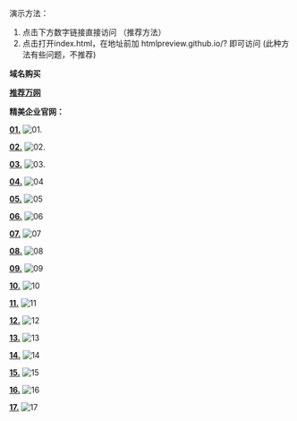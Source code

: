 演示方法：
1. 点击下方数字链接直接访问 （推荐方法）
2. 点击打开index.html，在地址前加 htmlpreview.github.io/? 即可访问 (此种方法有些问题，不推荐) 

**域名购买**

**[推荐万网](https://wanwang.aliyun.com/)**

**精美企业官网：**

**[01.](https://icegeeker.github.io/effective-succotash/)**
![01.](https://github.com/icegeeker/effective-succotash/blob/master/img/0.png)

**[02.](https://icegeeker.github.io/effective-succotash/1.lanseitkeji/)**
![02.](https://github.com/icegeeker/effective-succotash/blob/icegeeker-patch-1/img/1.png)

**[03.](https://icegeeker.github.io/effective-succotash/2.lansexinxi/)**
![03.](https://github.com/icegeeker/effective-succotash/blob/icegeeker-patch-2/img/2.png)

**[04.](https://icegeeker.github.io/effective-succotash/3.hunshasheying/)**
![04](https://github.com/icegeeker/effective-succotash/blob/master/3.hunshasheying/images/3.png)

**[05.](https://icegeeker.github.io/effective-succotash/4.canting/)**
![05](https://github.com/icegeeker/effective-succotash/blob/master/4.canting/images/4.png)

**[06.](https://icegeeker.github.io/effective-succotash/5.huoyun/)**
![06](https://github.com/icegeeker/effective-succotash/blob/master/5.huoyun/images/5.png)

**[07.](https://icegeeker.github.io/effective-succotash/6.heise/)**
![07](https://github.com/icegeeker/effective-succotash/blob/master/6.heise/images/6.png)

**[08.](https://icegeeker.github.io/effective-succotash/7/)**
![08](https://github.com/icegeeker/effective-succotash/blob/master/7/img/7.png)

**[09.](https://icegeeker.github.io/effective-succotash/8/)**
![09](https://github.com/icegeeker/effective-succotash/blob/master/8/img/8.png)

**[10.](https://icegeeker.github.io/effective-succotash/9/)**
![10](https://github.com/icegeeker/effective-succotash/blob/master/9/images/9.png)

**[11.](https://icegeeker.github.io/effective-succotash/10/)**
![11](https://github.com/icegeeker/effective-succotash/blob/master/10/images/10.png)

**[12.](https://icegeeker.github.io/effective-succotash/11/)**
![12](https://github.com/icegeeker/effective-succotash/blob/master/11/images/11.png)

**[13.](https://icegeeker.github.io/effective-succotash/12/)**
![13](https://github.com/icegeeker/effective-succotash/blob/master/12/img/12.png)

**[14.](https://icegeeker.github.io/effective-succotash/13/)**
![14](https://github.com/icegeeker/effective-succotash/blob/master/13/images/13.png)

**[15.](https://icegeeker.github.io/effective-succotash/14/)**
![15](https://github.com/icegeeker/effective-succotash/blob/master/14/images/14.png)

**[16.](https://icegeeker.github.io/effective-succotash/15/)**
![16](https://github.com/icegeeker/effective-succotash/blob/master/15/images/15.png)

**[17.](https://icegeeker.github.io/effective-succotash/16/)**
![17](https://github.com/icegeeker/effective-succotash/blob/master/16/images/16.png)


